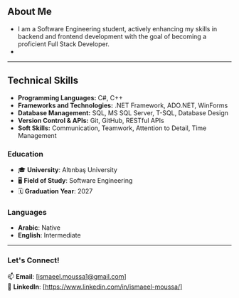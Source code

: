 
## About Me

- I am a Software Engineering student, actively enhancing my skills in backend and frontend development with the goal of becoming a proficient Full Stack Developer.
- 
---

## Technical Skills

- **Programming Languages:** C#, C++
- **Frameworks and Technologies:** .NET Framework, ADO.NET, WinForms
- **Database Management:** SQL, MS SQL Server, T-SQL, Database Design
- **Version Control & APIs:** Git, GitHub, RESTful APIs
- **Soft Skills:** Communication, Teamwork, Attention to Detail, Time Management

### Education

- 🎓 **University**: Altınbaş University  
- 🖥️ **Field of Study**: Software Engineering  
- 🗓️ **Graduation Year**: 2027  

### Languages
- **Arabic**: Native  
- **English**: Intermediate  

---

### Let's Connect!

📫 **Email**: [ismaeel.moussa1@gmail.com]  
💼 **LinkedIn**: [https://www.linkedin.com/in/ismaeel-moussa/]  


